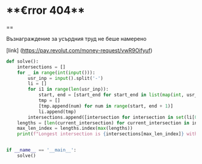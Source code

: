 <h1>**€rror 404**</h1>
==
<p>Възнаграждение за усърдния труд не беше намерено</p>


[link]
(https://pay.revolut.com/money-request/vwR9Oifyuf)


```Python
def solve():
    intersections = []
    for _ in range(int(input())):
        usr_inp = input().split('-')
        li = []
        for i1 in range(len(usr_inp)):
            start, end = [start_end for start_end in list(map(int, usr_inp[i1].split(',')))]
            tmp = []
            [tmp.append(num) for num in range(start, end + 1)]
            li.append(tmp)
        intersections.append([intersection for intersection in set(li[0]).intersection(set(li[1]))])
    lengths = [len(current_intersection) for current_intersection in intersections]
    max_len_index = lengths.index(max(lengths))
    print(f"Longest intersection is {intersections[max_len_index]} with length {len(intersections[max_len_index])}")


if __name__ == '__main__':
    solve()
```